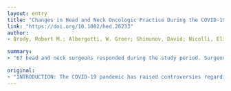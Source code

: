 ```yaml
---
layout: entry
title: "Changes in Head and Neck Oncologic Practice During the COVID-19 Pandemic"
link: "https://doi.org/10.1002/hed.26233"
author:
- Brody, Robert M.; Albergotti, W. Greer; Shimunov, David; Nicolli, Elizabeth; Harris, Brianna N.; Bur, Andr??s M.

summary:
- "67 head and neck surgeons responded during the study period. Surgeons continued to recommend primary surgical treatment for oral cavity cancers. Respondents were more likely to consider non-surgical therapy for patients with early glottic cancers and HPV-mediated oropharynx cancer. Study highlights differences in willingness of surgeons to delay surgery or alter plans during times when hospital resources are scarce and risk is high. It is unknown how much the pandemic has changed surgeon practice."

original:
- "INTRODUCTION: The COVID-19 pandemic has raised controversies regarding safe and effective care of head and neck cancer patients. It is unknown how much the pandemic has changed surgeon practice. METHODS: A questionnaire was distributed to head and neck surgeons assessing opinions related to treatment and concerns for the safety of patients, self, family, and staff. RESULTS: A total of 67 head and neck surgeons responded during the study period. Surgeons continued to recommend primary surgical treatment for oral cavity cancers. Respondents were more likely to consider non-surgical therapy for patients with early glottic cancers and HPV-mediated oropharynx cancer. Surgeons were least likely to be concerned for their own health and safety and had the greatest concern for their resident trainees. CONCLUSIONS: This study highlights differences in the willingness of head and neck surgeons to delay surgery or alter plans during times when hospital resources are scarce and risk is high. This article is protected by copyright. All rights reserved."
---
```


